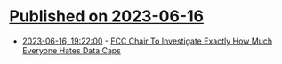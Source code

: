 # [Published on 2023-06-16](index.md)

* [2023-06-16, 19:22:00](https://tech.slashdot.org/story/23/06/16/190246/fcc-chair-to-investigate-exactly-how-much-everyone-hates-data-caps?utm_source=rss1.0mainlinkanon&utm_medium=feed) - [FCC Chair To Investigate Exactly How Much Everyone Hates Data Caps](https://tech.slashdot.org/story/23/06/16/190246/fcc-chair-to-investigate-exactly-how-much-everyone-hates-data-caps?utm_source=rss1.0mainlinkanon&utm_medium=feed)
